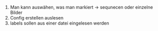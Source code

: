  1. Man kann auswähen, was man markiert -> sequnecen oder einzelne Bilder
 2. Config erstellen auslesen
 3. labels sollen aus einer datei eingelesen werden